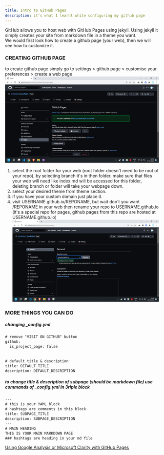 ```yaml
---
title: Intro to GitHub Pages
description: it's what I learnt while configuring my github page
---
```


GitHub allows you to host web with GitHub Pages using jekyll.
Using jekyll it simply creates your site from markdown file in a theme you want.  
We would first look how to create a github page (your web), then we will see how to customize it.

### CREATING GITHUB PAGE
to create github page simply go to settings > github page > customise your preferences > create a web page
![ScreenSnap](../images/22.0001.png)  
01. select the root folder for your web (root folder doesn't need to be root of your repo), by selecting branch it's in then folder. make sure that files your web will need like index.md will be accessed for this folder, deleting branch or folder will take your webpage down.  
02. select your desired theme from theme section.  
03. if you have your custom domain just place it.
04. visit USERNAME.github.io/REPONAME, but wait don't you want /REPONAME in your web then rename your repo to USERNAME.github.io (it's a special repo for pages, github pages from this repo are hosted at USERNAME.github.io)  
![ScreenSnap](../images/22.0002.png)  

### MORE THINGS YOU CAN DO
##### changing _config.yml
```
# remove "VISIT ON GITHUB" button
github:
  is_project_page: false


# default title & description
title: DEFAULT_TITLE
description: DEFAULT_DESCRIPTION
```
##### to change title & description of subpage (should be markdown file) use commands of _config.yml in 3riple block
```
---
# this is your YAML block
# hashtags are comments in this block
title: SUBPAGE_TITLE
description: SUBPAGE_DESCRIPTION
---
# MAIN HEADING
THIS IS YOUR MAIN MARKDOWN PAGE
### hashtags are heading in your md file
```

[Using Google Analysis or Microsoft Clarity with GitHub Pages](/gitpage-analysis.md)